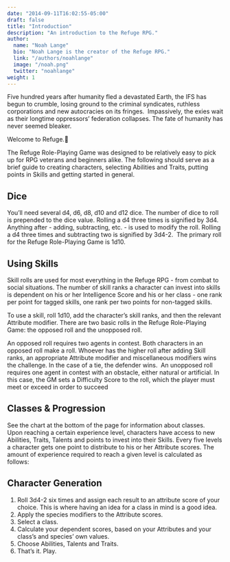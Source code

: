 ```yaml
---
date: "2014-09-11T16:02:55-05:00"
draft: false
title: "Introduction"
description: "An introduction to the Refuge RPG."
author:
  name: "Noah Lange"
  bio: "Noah Lange is the creator of the Refuge RPG."
  link: "/authors/noahlange"
  image: "/noah.png"
  twitter: "noahlange"
weight: 1
---
```


Five hundred years after humanity fled a devastated Earth, the IFS has begun to crumble, losing ground to the criminal syndicates, ruthless corporations and new autocracies on its fringes. 	Impassively, the exies wait as their longtime oppressors’ federation collapses. The fate of humanity has never seemed bleaker. 

Welcome to Refuge.

The Refuge Role-Playing Game was designed to be relatively easy to pick up for RPG veterans and beginners alike. The following should serve as a brief guide to creating characters, selecting Abilities and Traits, putting points in Skills and getting started in general.

Dice
----
You’ll need several d4, d6, d8, d10 and d12 dice. The number of dice to roll is prepended to the dice value. Rolling a d4 three times is signified by 3d4. Anything after - adding, subtracting, etc. - is used to modify the roll.  Rolling a d4 three times and subtracting two is signified by 3d4-2. 	The primary roll for the Refuge Role-Playing Game is 1d10.

Using Skills
------------
Skill rolls are used for most everything in the Refuge RPG - from combat to social situations. The number of skill ranks a character can invest into skills is dependent on his or her Intelligence Score and his or her class - one rank per point for tagged skills, one rank per two points for non-tagged skills. 

To use a skill, roll 1d10, add the character’s skill ranks, and then the relevant Attribute modifier. There are two basic rolls in the Refuge Role-Playing Game: the opposed roll and the unopposed roll. 

An opposed roll requires two agents in contest. Both characters in an opposed roll make a roll. Whoever has the higher roll after adding Skill ranks, an appropriate Attribute modifier and miscellaneous modifiers wins the challenge. In the case of a tie, the defender wins. 	An unopposed roll requires one agent in contest with an obstacle, either natural or artificial. In this case, the GM sets a Difficulty Score to the roll, which the player must meet or exceed in order to succeed

Classes & Progression
---------------------
See the chart at the bottom of the page for information about classes. 	Upon reaching a certain experience level, characters have access to new Abilities, Traits, Talents and points to invest into their Skills. Every five levels a character gets one point to distribute to his or her Attribute scores. The amount of experience required to reach a given level is calculated as follows:

Character Generation
--------------------
1. Roll 3d4-2 six times and assign each result to an attribute score of your choice. This is where having an idea for a class in mind is a good idea.
2. Apply the species modifiers to the Attribute scores.
3. Select a class.
4. Calculate your dependent scores, based on your Attributes and your class’s and species’ own values.
5. Choose Abilities, Talents and Traits.
6. That’s it. Play.
